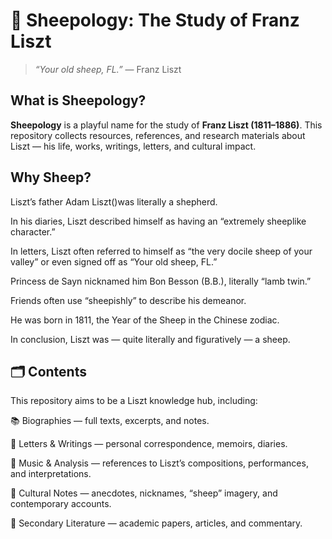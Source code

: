 # 🐑 Sheepology: The Study of Franz Liszt

> *“Your old sheep, FL.”* — Franz Liszt

## What is Sheepology?

**Sheepology** is a playful name for the study of **Franz Liszt (1811–1886)**.
This repository collects resources, references, and research materials about Liszt — his life, works, writings, letters, and cultural impact.

## Why Sheep?

Liszt’s father Adam Liszt()was literally a shepherd.

In his diaries, Liszt described himself as having an “extremely sheeplike character.”

In letters, Liszt often referred to himself as “the very docile sheep of your valley” or even signed off as “Your old sheep, FL.”

Princess de Sayn nicknamed him Bon Besson (B.B.), literally “lamb twin.”

Friends often use “sheepishly” to describe his demeanor.

He was born in 1811, the Year of the Sheep in the Chinese zodiac.

In conclusion, Liszt was — quite literally and figuratively — a sheep.

## 🗂 Contents

This repository aims to be a Liszt knowledge hub, including:

📚 Biographies — full texts, excerpts, and notes.

📝 Letters & Writings — personal correspondence, memoirs, diaries.

🎼 Music & Analysis — references to Liszt’s compositions, performances, and interpretations.

🐑 Cultural Notes — anecdotes, nicknames, “sheep” imagery, and contemporary accounts.

🔗 Secondary Literature — academic papers, articles, and commentary.

